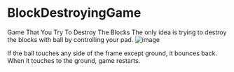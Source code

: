 # BlockDestroyingGame
Game That You Try To Destroy The Blocks
The only idea is trying to destroy the blocks with ball by controlling your pad. 
![image](https://user-images.githubusercontent.com/75085482/168498312-06ab9727-6956-41ab-b528-05108a0f70fd.png)

If the ball touches any side of the frame except ground, it bounces back. When it touches to the ground, game restarts.

